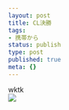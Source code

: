 ```yaml
---
layout: post
title: CL決勝
tags:
- 携帯から
status: publish
type: post
published: true
meta: {}
---
```

<div class="caption">wktk</div>
<div class="photo"><img src="http://wo.skr.jp/images/uploads/blog-photo-1179945995.76-0.jpg" /></div>
